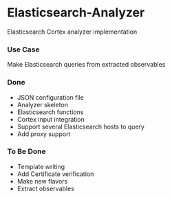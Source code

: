 # Elasticsearch-Analyzer
Elasticsearch Cortex analyzer implementation

### Use Case

Make Elasticsearch queries from extracted observables

### Done
* JSON configuration file
* Analyzer skeleton
* Elasticsearch functions
* Cortex input integration
* Support several Elasticsearch hosts to query
* Add proxy support

### To Be Done
* Template writing
* Add Certificate verification
* Make new flavors
* Extract observables